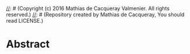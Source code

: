 [//]: # (readme.md)
[//]: # (README)

[//]: # (Created by Mathias de Cacqueray Valmenier on 14/11/2018.)
[//]: # (Copyright (c) 2016 Mathias de Cacqueray Valmenier. All rights reserved.)
[//]: # (Repository created by Mathias de Cacqueray, You should read LICENSE.)

# Abstract
